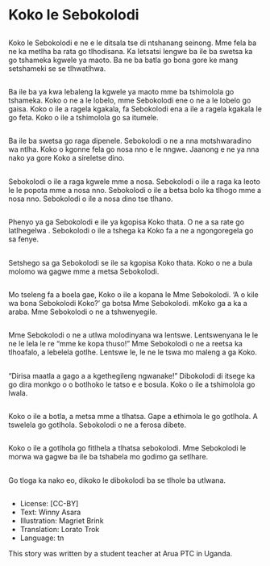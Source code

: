 # Koko le Sebokolodi

##
Koko le Sebokolodi e ne e le
ditsala tse di ntshanang
seinong. Mme fela ba ne ka
metlha ba rata go tlhodisana.
Ka letsatsi lengwe ba ile ba
swetsa ka go tshameka kgwele
ya maoto. Ba ne ba batla go
bona gore ke mang setshameki
se se tlhwatlhwa.

##
Ba ile ba ya kwa lebaleng la
kgwele ya maoto mme ba
tshimolola go tshameka. Koko o
ne a le lobelo, mme Sebokolodi
ene o ne a le lobelo go gaisa.
Koko o ile a ragela kgakala, fa
Sebokolodi ena a ile a ragela
kgakala le go feta. Koko o ile a
tshimolola go sa itumele.

##
Ba ile ba swetsa go raga
dipenele. Sebokolodi o ne a nna
motshwaradino wa ntlha. Koko
o kgonne fela go nosa nno e le
nngwe. Jaanong e ne ya nna
nako ya gore Koko a sireletse
dino.

##
Sebokolodi o ile a raga kgwele
mme a nosa.
Sebokolodi o ile a raga ka leoto
le le popota mme a nosa nno.
Sebokolodi o ile a betsa bolo ka
tlhogo mme a nosa nno.
Sebokolodi o ile a nosa dino tse
tlhano.

##
Phenyo ya ga Sebokolodi e ile
ya kgopisa Koko thata. O ne a
sa rate go latlhegelwa .
Sebokolodi o ile a tshega ka
Koko fa a ne a ngongoregela go
sa fenye.

##
Setshego sa ga Sebokolodi se
ile sa kgopisa Koko thata. Koko
o ne a bula molomo wa gagwe
mme a metsa Sebokolodi.

##
Mo tseleng fa a boela gae, Koko
o ile a kopana le Mme
Sebokolodi. ‘A o kile wa bona
Sebokolodi Koko?’ ga botsa
Mme Sebokolodi. mKoko ga a ka
a araba.
Mme Sebokolodi o ne a
tshwenyegile.

##
Mme Sebokolodi o ne a utlwa
molodinyana wa lentswe.
Lentswenyana le le ne le lela le
re “mme ke kopa thuso!” Mme
Sebokolodi o ne a reetsa ka
tlhoafalo, a lebelela gotlhe.
Lentswe le, le ne le tswa mo
maleng a ga Koko.

##
“Dirisa maatla a gago a a
kgethegileng ngwanake!”
Dibokolodi di itsege ka go dira
monkgo o o botlhoko le tatso e
e bosula. Koko o ile a tshimolola
go lwala.

##
Koko o ile a botla, a metsa mme
a tlhatsa. Gape a ethimola le go
gotlhola. A tswelela go gotlhola.
Sebokolodi o ne a ferosa dibete.

##
Koko o ile a gotlhola go fitlhela
a tlhatsa sebokolodi. Mme
Sebokolodi le morwa wa gagwe
ba ile ba tshabela mo godimo
ga setlhare.

##
Go tloga ka nako eo, dikoko le
dibokolodi ba se tlhole ba
utlwana.

##
* License: [CC-BY]
* Text: Winny Asara
* Illustration: Magriet Brink
* Translation: Lorato Trok
* Language: tn

This story was written by a student
teacher at Arua PTC in Uganda.

